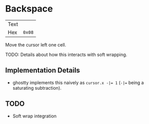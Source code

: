 # Backspace

|     |   |
| --- | --- |
| Text |        |
| Hex  | `0x08`   |

Move the cursor left one cell.

TODO: Details about how this interacts with soft wrapping.

## Implementation Details

  * ghostty implements this naively as `cursor.x -|= 1` (`-|=` being a
    saturating subtraction).

## TODO

  * Soft wrap integration
